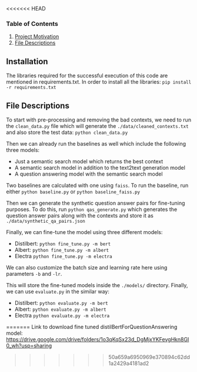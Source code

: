 <<<<<<< HEAD

### Table of Contents

1. [Project Motivation](#motivation)
2. [File Descriptions](#files)

## Installation <a name="installation"></a>

The libraries required for the successful execution of this code are mentioned in requirements.txt. In order to install all the libraries:
`pip install -r requirements.txt`

## File Descriptions <a name="files"></a>

To start with pre-processing and removing the bad contexts, we need to run the `clean_data.py` file which will generate the `./data/cleaned_contexts.txt` and also store the test data:
```python clean_data.py```

Then we can already run the baselines as well which include the following three models:
- Just a semantic search model which returns the best context
- A semantic search model in addition to the text2text generation model
- A question answering model with the semantic search model

Two baselines are calculated with one using `faiss`. To run the baseline, run either `python baseline.py` or `python baseline_faiss.py`

Then we can generate the synthetic question answer pairs for fine-tuning purposes. To do this, run `python qas_generate.py` which generates the question answer pairs along with the contexts and store it as `./data/synthetic_qa_pairs.json`

Finally, we can fine-tune the model using three different models:
- Distilbert: `python fine_tune.py -m bert`
- Albert: `python fine_tune.py -m albert`
- Electra `python fine_tune.py -m electra`

We can also customize the batch size and learning rate here using parameters `-b` and `-lr`.

This will store the fine-tuned models inside the `./models/` directory. Finally, we can use `evaluate.py` in the similar way:
- Distilbert: `python evaluate.py -m bert`
- Albert: `python evaluate.py -m albert`
- Electra `python evaluate.py -m electra`

=======
Link to download fine tuned distilBertForQuestionAnswering model: https://drive.google.com/drive/folders/1o3qKqSx23d_DgMjxYKFevgHkn8GI0_wh?usp=sharing
>>>>>>> 50a659a6950969e370894c62dd1a2429a4181ad2
